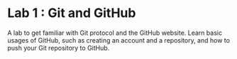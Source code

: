 # Lab 1 : Git and GitHub

A lab to get familiar with Git protocol and the GitHub website. 
Learn basic usages of GitHub, such as creating an account and a repository, and how to push your Git repository to GitHub.
